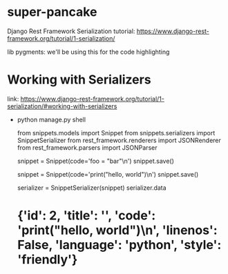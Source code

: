 # super-pancake
Django Rest Framework Serialization
tutorial: https://www.django-rest-framework.org/tutorial/1-serialization/

lib pygments: we'll be using this for the code highlighting

# Working with Serializers

link: https://www.django-rest-framework.org/tutorial/1-serialization/#working-with-serializers

- python manage.py shell

    
    from snippets.models import Snippet
    from snippets.serializers import SnippetSerializer
    from rest_framework.renderers import JSONRenderer
    from rest_framework.parsers import JSONParser

    snippet = Snippet(code='foo = "bar"\n')
    snippet.save()
    
    snippet = Snippet(code='print("hello, world")\n')
    snippet.save()

    serializer = SnippetSerializer(snippet)
    serializer.data
    # {'id': 2, 'title': '', 'code': 'print("hello, world")\n', 'linenos': False, 'language': 'python', 'style': 'friendly'}
    